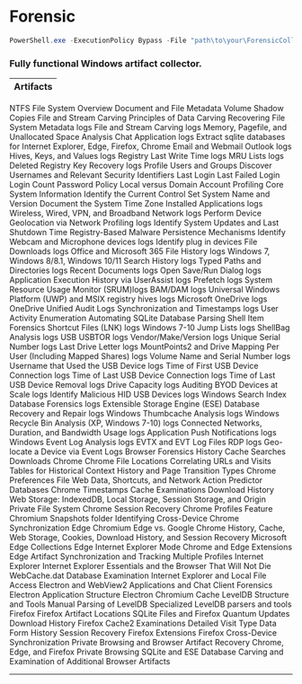 # Forensic
```powershell
PowerShell.exe -ExecutionPolicy Bypass -File "path\to\your\ForensicCollector.ps1" -Timeout="60000"
```

### Fully functional Windows artifact collector.
| Artifacts | 
| -------- | 
NTFS File System Overview 
Document and File Metadata 
Volume Shadow Copies 
File and Stream Carving 
Principles of Data Carving 
Recovering File System Metadata logs
File and Stream Carving logs
Memory, Pagefile, and Unallocated Space Analysis 
Chat Application logs
Extract sqlite databases for Internet Explorer, Edge, Firefox, Chrome
Email and Webmail Outlook logs
Hives, Keys, and Values logs
Registry Last Write Time logs
MRU Lists logs
Deleted Registry Key Recovery logs
Profile Users and Groups 
Discover Usernames and Relevant Security Identifiers 
Last Login 
Last Failed Login
Login Count
Password Policy 
Local versus Domain Account Profiling 
Core System Information 
Identify the Current Control Set 
System Name and Version 
Document the System Time Zone 
Installed Applications logs
Wireless, Wired, VPN, and Broadband Network logs
Perform Device Geolocation via Network Profiling logs
Identify System Updates and Last Shutdown Time 
Registry-Based Malware Persistence Mechanisms 
Identify Webcam and Microphone devices logs
Identify plug in devices 
File Downloads logs
Office and Microsoft 365 File History logs
Windows 7, Windows 8/8.1, Windows 10/11 Search History logs
Typed Paths and Directories logs
Recent Documents logs
Open Save/Run Dialog logs
Application Execution History via UserAssist logs
Prefetch logs
System Resource Usage Monitor (SRUM)logs
BAM/DAM logs
Universal Windows Platform (UWP) and MSIX registry hives logs
Microsoft OneDrive logs
OneDrive Unified Audit Logs 
Synchronization and Timestamps logs
User Activity Enumeration
Automating SQLite Database Parsing
Shell Item Forensics
Shortcut Files (LNK) logs
Windows 7-10 Jump Lists logs
ShellBag Analysis logs 
USB USBTOR logs
Vendor/Make/Version logs 
Unique Serial Number logs 
Last Drive Letter logs 
MountPoints2 and Drive Mapping Per User (Including Mapped Shares) logs 
Volume Name and Serial Number logs 
Username that Used the USB Device logs 
Time of First USB Device Connection logs 
Time of Last USB Device Connection logs 
Time of Last USB Device Removal logs 
Drive Capacity logs 
Auditing BYOD Devices at Scale logs 
Identify Malicious HID USB Devices logs 
Windows Search Index Database Forensics logs 
Extensible Storage Engine (ESE) Database Recovery and Repair logs 
Windows Thumbcache Analysis logs 
Windows Recycle Bin Analysis (XP, Windows 7-10) logs 
Connected Networks, Duration, and Bandwidth Usage logs 
Application Push Notifications logs 
Windows Event Log Analysis logs 
EVTX and EVT Log Files 
RDP logs
Geo-locate a Device via Event Logs
Browser Forensics 
History 
Cache 
Searches 
Downloads 
Chrome 
Chrome File Locations 
Correlating URLs and Visits Tables for Historical Context 
History and Page Transition Types 
Chrome Preferences File 
Web Data, Shortcuts, and Network Action Predictor Databases 
Chrome Timestamps 
Cache Examinations 
Download History 
Web Storage: IndexedDB, Local Storage, Session Storage, and Origin Private File System 
Chrome Session Recovery 
Chrome Profiles Feature 
Chromium Snapshots folder 
Identifying Cross-Device Chrome Synchronization 
Edge 
Chromium Edge vs. Google Chrome 
History, Cache, Web Storage, Cookies, Download History, and Session Recovery
Microsoft Edge Collections
Edge Internet Explorer Mode
Chrome and Edge Extensions
Edge Artifact Synchronization and Tracking Multiple Profiles
Internet Explorer
Internet Explorer Essentials and the Browser That Will Not Die 
WebCache.dat Database Examination 
Internet Explorer and Local File Access 
Electron and WebView2 Applications and Chat Client Forensics 
Electron Application Structure 
Electron Chromium Cache 
LevelDB Structure and Tools 
Manual Parsing of LevelDB 
Specialized LevelDB parsers and tools 
Firefox
Firefox Artifact Locations
SQLite Files and Firefox Quantum Updates 
Download History 
Firefox Cache2 Examinations 
Detailed Visit Type Data 
Form History 
Session Recovery 
Firefox Extensions 
Firefox Cross-Device Synchronization 
Private Browsing and Browser Artifact Recovery 
Chrome, Edge, and Firefox Private Browsing 
SQLite and ESE Database Carving and Examination of Additional Browser Artifacts 


------------------------------------------------------------------------------




